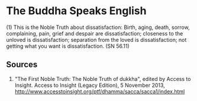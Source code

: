 # The Buddha Speaks English
(1) This is the Noble Truth about dissatisfaction: Birth, aging, death, sorrow, complaining, pain, grief and despair are dissatisfaction; closeness to the unloved is dissatisfaction; separation from the loved is dissatisfaction; not getting what you want is dissatisfaction. (SN 56.11)

## Sources
1. "The First Noble Truth: The Noble Truth of dukkha", edited by Access to Insight. Access to Insight (Legacy Edition), 5 November 2013, http://www.accesstoinsight.org/ptf/dhamma/sacca/sacca1/index.html
